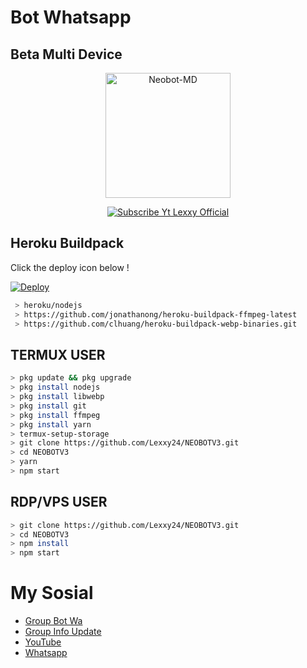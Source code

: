 # Bot Whatsapp
## Beta Multi Device 

<p align="center">
<img src="https://encrypted-tbn0.gstatic.com/images?q=tbn:ANd9GcTGJDcHPHsij7anNGZCHUw3xdzpsjSOWm17d_U7rFrXxpoxESk1tEbwJ_Zk&s=10" alt="Neobot-MD" width="200"/>

<p align="center">
    <a href="https://Lexxy24.github.io">
        <img
            src="https://readme-typing-svg.herokuapp.com?size=15&width=280&lines=Neobotz+By+Lexxy+Official+🙏"
            alt="Subscribe Yt Lexxy Official"
        />
    </a>
</p>

## Heroku Buildpack

Click the deploy icon below !

[![Deploy](https://www.herokucdn.com/deploy/button.svg)](https://heroku.com/deploy?template=https://github.com/Lexxy24/NEOBOTV3)

```bash
 > heroku/nodejs
 > https://github.com/jonathanong/heroku-buildpack-ffmpeg-latest
 > https://github.com/clhuang/heroku-buildpack-webp-binaries.git
```

## TERMUX USER
```bash
> pkg update && pkg upgrade
> pkg install nodejs
> pkg install libwebp
> pkg install git
> pkg install ffmpeg
> pkg install yarn
> termux-setup-storage
> git clone https://github.com/Lexxy24/NEOBOTV3.git
> cd NEOBOTV3
> yarn
> npm start
```

## RDP/VPS USER
```bash 
> git clone https://github.com/Lexxy24/NEOBOTV3.git
> cd NEOBOTV3
> npm install
> npm start
```

# My Sosial
- [Group Bot Wa](https://chat.whatsapp.com/E3zewfxrc5pKE6Rzb3BuqG)
- [Group Info Update](https://chat.whatsapp.com/DtLHdHIzccnJPOf8qoOCdz)
- [YouTube ](https://youtube.com/channel/UCGDk88W54RJOgk6b1p42NVg)
- [Whatsapp ](https://wa.me/6283834558105)
